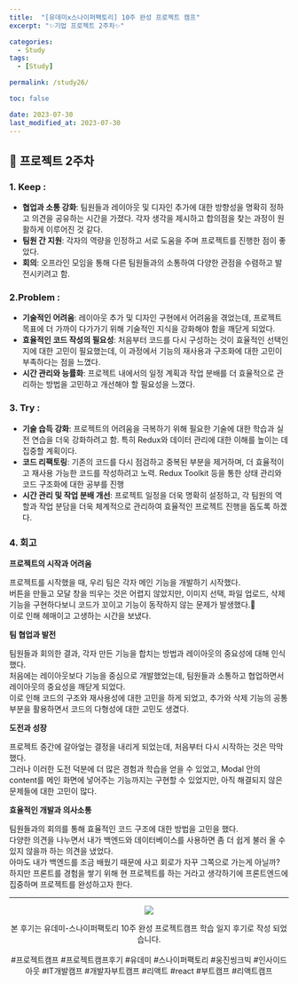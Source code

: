 ```yaml
---
title:  "[유데미x스나이퍼팩토리] 10주 완성 프로젝트 캠프"
excerpt: "✨기업 프로젝트 2주차✨"

categories:
  - Study
tags:
  - [Study]

permalink: /study26/

toc: false

date: 2023-07-30
last_modified_at: 2023-07-30
---
```

## 🍊 프로젝트 2주차

### 1. Keep :

- **협업과 소통 강화**: 팀원들과 레이아웃 및 디자인 추가에 대한 방향성을 명확히 정하고 의견을 공유하는 시간을 가졌다. 각자 생각을 제시하고 합의점을 찾는 과정이 원활하게 이루어진 것 같다.
- **팀원 간 지원**: 각자의 역량을 인정하고 서로 도움을 주며 프로젝트를 진행한 점이 좋았다.
- **회의**: 오프라인 모임을 통해 다른 팀원들과의 소통하여 다양한 관점을 수렴하고 발전시키려고 함.

### 2.Problem :

- **기술적인 어려움**: 레이아웃 추가 및 디자인 구현에서 어려움을 겪었는데, 프로젝트 목표에 더 가까이 다가가기 위해 기술적인 지식을 강화해야 함을 깨닫게 되었다.
- **효율적인 코드 작성의 필요성**: 처음부터 코드를 다시 구성하는 것이 효율적인 선택인지에 대한 고민이 필요했는데, 이 과정에서 기능의 재사용과 구조화에 대한 고민이 부족하다는 점을 느꼈다.
- **시간 관리와 능률화**: 프로젝트 내에서의 일정 계획과 작업 분배를 더 효율적으로 관리하는 방법을 고민하고 개선해야 할 필요성을 느꼈다.

### 3. Try :

- **기술 습득 강화**: 프로젝트의 어려움을 극복하기 위해 필요한 기술에 대한 학습과 실전 연습을 더욱 강화하려고 함. 특히 Redux와 데이터 관리에 대한 이해를 높이는 데 집중할 계획이다.
- **코드 리팩토링**: 기존의 코드를 다시 점검하고 중복된 부분을 제거하며, 더 효율적이고 재사용 가능한 코드를 작성하려고 노력. Redux Toolkit 등을 통한 상태 관리와 코드 구조화에 대한 공부를 진행
- **시간 관리 및 작업 분배 개선**: 프로젝트 일정을 더욱 명확히 설정하고, 각 팀원의 역할과 작업 분담을 더욱 체계적으로 관리하여 효율적인 프로젝트 진행을 돕도록 하겠다.

### 4. 회고

**프로젝트의 시작과 어려움**

프로젝트를 시작했을 때, 우리 팀은 각자 메인 기능을 개발하기 시작했다. \
버튼을 만들고 모달 창을 띄우는 것은 어렵지 않았지만, 이미지 선택, 파일 업로드, 삭제 기능을 구현하다보니 코드가 꼬이고 기능이 동작하지 않는 문제가 발생했다.🥲\
이로 인해 헤매이고 고생하는 시간을 보냈다.

**팀 협업과 발전**

팀원들과 회의한 결과, 각자 만든 기능을 합치는 방법과 레이아웃의 중요성에 대해 인식했다.\
처음에는 레이아웃보다 기능을 중심으로 개발했었는데, 팀원들과 소통하고 협업하면서 레이아웃의 중요성을 깨닫게 되었다.\
이로 인해 코드의 구조와 재사용성에 대한 고민을 하게 되었고, 추가와 삭제 기능의 공통 부분을 활용하면서 코드의 다형성에 대한 고민도 생겼다.

**도전과 성장**

프로젝트 중간에 갈아엎는 결정을 내리게 되었는데, 처음부터 다시 시작하는 것은 막막했다.\
그러나 이러한 도전 덕분에 더 많은 경험과 학습을 얻을 수 있었고, Modal 안의 content를 메인 화면에 넣어주는 기능까지는 구현할 수 있었지만, 아직 해결되지 않은 문제들에 대한 고민이 많다.

**효율적인 개발과 의사소통**

팀원들과의 회의를 통해 효율적인 코드 구조에 대한 방법을 고민을 했다. \
다양한 의견을 나누면서 내가 백엔드와 데이터베이스를 사용하면 좀 더 쉽게 불러 올 수 있지 않을까 하는 의견을 냈었다.\
아마도 내가 백엔드를 조금 배웠기 때문에 사고 회로가 자꾸 그쪽으로 가는게 아닐까?\
하지만 프론트를 경험을 쌓기 위해 현 프로젝트를 하는 거라고 생각하기에 프론트엔드에 집중하며 프로젝트를 완성하고자 한다.

<hr>

<div align="center">
<img src="https://github.com/Ji-Yoon98/Ji-Yoon98.github.io/assets/97427387/d922f567-90b3-4246-9ddc-bf0e7de5b49a"><br/>

본 후기는 유데미-스나이퍼팩토리 10주 완성 프로젝트캠프 학습 일지 후기로 작성 되었습니다.<br/><br/>
#프로젝트캠프 #프로젝트캠프후기 #유데미 #스나이퍼팩토리 #웅진씽크빅 #인사이드아웃 #IT개발캠프 #개발자부트캠프 #리액트 #react #부트캠프 #리액트캠프
</div>
